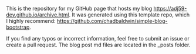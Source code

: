 This is the repository for my GitHub page that hosts my blog https://adj59-dev.github.io/archive.html. It was generated using this template repo, which I highly recommend: https://github.com/chadbaldwin/simple-blog-bootstrap.

If you find any typos or incorrect information, feel free to submit an issue or create a pull request. The blog post md files are located in the _posts folder. 
